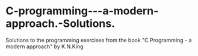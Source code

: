 # C-programming---a-modern-approach.-Solutions.
Solutions to the programming exercises from the book "C Programming - a modern approach" by K.N.King
